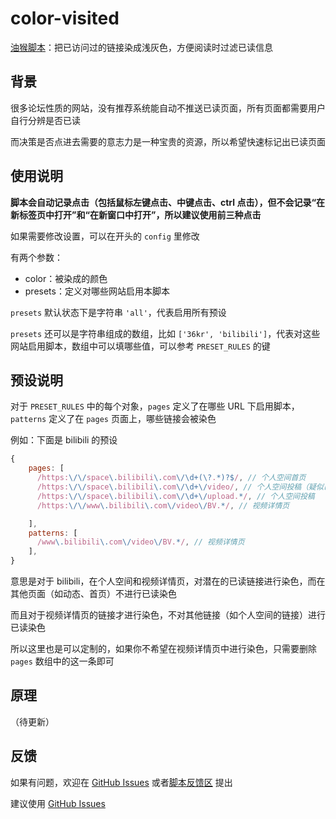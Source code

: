 # color-visited
[油猴脚本](https://greasyfork.org/zh-CN/scripts/523600-color-visited-%E5%AF%B9%E5%B7%B2%E8%AE%BF%E9%97%AE%E8%BF%87%E7%9A%84%E9%93%BE%E6%8E%A5%E6%9F%93%E8%89%B2)：把已访问过的链接染成浅灰色，方便阅读时过滤已读信息

## 背景
很多论坛性质的网站，没有推荐系统能自动不推送已读页面，所有页面都需要用户自行分辨是否已读

而决策是否点进去需要的意志力是一种宝贵的资源，所以希望快速标记出已读页面

## 使用说明
**脚本会自动记录点击（包括鼠标左键点击、中键点击、ctrl 点击），但不会记录“在新标签页中打开”和“在新窗口中打开”，所以建议使用前三种点击**

如果需要修改设置，可以在开头的 `config` 里修改

有两个参数：
- color：被染成的颜色
- presets：定义对哪些网站启用本脚本 

`presets` 默认状态下是字符串 `'all'`，代表启用所有预设

`presets` 还可以是字符串组成的数组，比如 `['36kr', 'bilibili']`，代表对这些网站启用脚本，数组中可以填哪些值，可以参考 `PRESET_RULES` 的键

## 预设说明

对于 `PRESET_RULES` 中的每个对象，`pages` 定义了在哪些 URL 下启用脚本，`patterns` 定义了在 `pages` 页面上，哪些链接会被染色

例如：下面是 bilibili 的预设

```javascript
{
    pages: [
      /https:\/\/space\.bilibili\.com\/\d+(\?.*)?$/, // 个人空间首页
      /https:\/\/space\.bilibili\.com\/\d+\/video/, // 个人空间投稿（疑似已失效）
      /https:\/\/space\.bilibili\.com\/\d+\/upload.*/, // 个人空间投稿
      /https:\/\/www\.bilibili\.com\/video\/BV.*/, // 视频详情页

    ],
    patterns: [
      /www\.bilibili\.com\/video\/BV.*/, // 视频详情页
    ],
}
```

意思是对于 bilibili，在个人空间和视频详情页，对潜在的已读链接进行染色，而在其他页面（如动态、首页）不进行已读染色

而且对于视频详情页的链接才进行染色，不对其他链接（如个人空间的链接）进行已读染色

所以这里也是可以定制的，如果你不希望在视频详情页中进行染色，只需要删除 `pages` 数组中的这一条即可

## 原理
（待更新）

## 反馈

如果有问题，欢迎在 [GitHub Issues](https://github.com/chesha1/color-visited/issues) 或者[脚本反馈区](https://greasyfork.org/zh-CN/scripts/523600-color-visited-%E5%AF%B9%E5%B7%B2%E8%AE%BF%E9%97%AE%E8%BF%87%E7%9A%84%E9%93%BE%E6%8E%A5%E6%9F%93%E8%89%B2/feedback) 提出

建议使用 [GitHub Issues](https://github.com/chesha1/color-visited/issues)